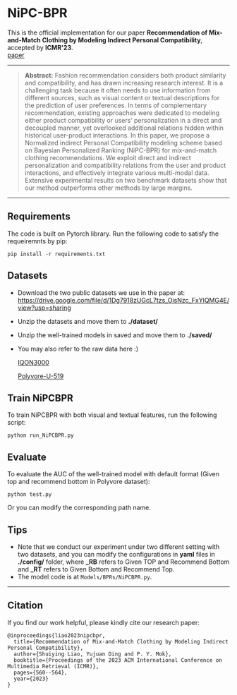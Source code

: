 # NiPC-BPR
This is the official implementation for our paper **Recommendation of Mix-and-Match Clothing by Modeling Indirect Personal Compatibility**, accepted by **ICMR'23**.<br/>
[paper](https://dl.acm.org/doi/abs/10.1145/3591106.3592224)
***

> **Abstract:** Fashion recommendation considers both product similarity and compatibility, and has drawn increasing research interest. It is a challenging task because it often needs to use information from different sources, such as visual content or textual descriptions for the prediction of user preferences. In terms of complementary recommendation, existing approaches were dedicated to modeling either product compatibility or users’ personalization in a direct and decoupled manner, yet overlooked additional relations hidden within historical user-product interactions. In this paper, we propose a Normalized indirect Personal Compatibility modeling scheme based on Bayesian Personalized Ranking (NiPC-BPR) for mix-and-match clothing recommendations. We exploit direct and indirect personalization and compatibility relations from the user and product interactions, and effectively integrate various multi-modal data. Extensive experimental results on two benchmark datasets show that our method outperforms other methods by large margins.

***

## Requirements
The code is built on Pytorch library. Run the following code to satisfy the requeiremnts by pip:

`pip install -r requirements.txt`


## Datasets
- Download the two public datasets we use in the paper at:
  https://drive.google.com/file/d/1Dg7918zUGcL7tzs_OisNzc_FxYlQMG4E/view?usp=sharing

- Unzip the datasets and move them to **./dataset/**

- Unzip the well-trained models in saved and move them to **./saved/**

- You may also refer to the raw data here :)

  [IQON3000](https://drive.google.com/file/d/1sTfUoNPid9zG_MgV--lWZTBP1XZpmcK8/view)

  [Polyvore-U-519](https://stduestceducn-my.sharepoint.com/personal/zhilu_std_uestc_edu_cn/_layouts/15/onedrive.aspx?id=%2Fpersonal%2Fzhilu%5Fstd%5Fuestc%5Fedu%5Fcn%2FDocuments%2Fpolyvore&ga=1)

## Train NiPCBPR
To train NiPCBPR with both visual and textual features, run the following script:

`python run_NiPCBPR.py`

## Evaluate
To evaluate the AUC of the well-trained model with default format (Given top and recommend bottom in Polyvore dataset):

`python test.py`

Or you can modify the corresponding path name.

## Tips
- Note that we conduct our experiment under two different setting with two datasets, and you can modify the configurations in **yaml** files in **./config/** folder, where **_RB** refers to Given TOP and Recommend Bottom and **_RT** refers to Given Bottom and Recommend Top.
- The model code is at `Models/BPRs/NiPCBPR.py`.

***

## Citation
If you find our work helpful, please kindly cite our research paper:
```
@inproceedings{liao2023nipcbpr,
  title={Recommendation of Mix-and-Match Clothing by Modeling Indirect Personal Compatibility},
  author={Shuiying Liao, Yujuan Ding and P. Y. Mok},
  booktitle={Proceedings of the 2023 ACM International Conference on Multimedia Retrieval (ICMR)},
  pages={560--564},
  year={2023}
}
```

 